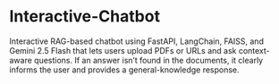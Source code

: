 # Interactive-Chatbot
Interactive RAG-based chatbot using FastAPI, LangChain, FAISS, and Gemini 2.5 Flash that lets users upload PDFs or URLs and ask context-aware questions. If an answer isn’t found in the documents, it clearly informs the user and provides a general-knowledge response.
